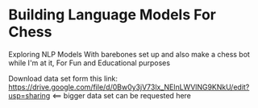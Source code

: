 # Building Language Models For Chess
Exploring NLP Models With barebones set up and also make a chess bot while I'm at it, For Fun and Educational purposes


Download data set form this link:
https://drive.google.com/file/d/0Bw0y3jV73lx_NElnLWVlNG9KNkU/edit?usp=sharing <== bigger data set can be requested here
